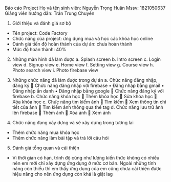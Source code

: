 Báo cáo Project
Họ và tên sinh viên: Nguyễn Trọng Huân
Mssv: 1821050637
Giảng viên hướng dẫn: Trần Trung Chuyên

1.	Giới thiệu và đánh giá sơ bộ
-	Tên project: Code Factory
-	Chức năng của project: ứng dụng mua và học các khóa học online
-	Đánh giá tiến độ hoàn thành của dự án: chưa hoàn thành
-	Mức độ hoàn thành: 40%

2.	Những màn hình đã làm được
a.	Splash screen
b.	Intro screen
c.	Login view
d.	Signup view
e.	Home view
f.	Setting view
g.	Course view
h.	Photo search view 
i.	Photo firebase view
  
3.	Những chức năng đã làm được trong dự án
a.	Chức năng đăng nhập, đăng ký
	Chức năng đăng nhập với firebase
•	Đăng nhập bằng gmail
•	Đăng nhập ẩn danh
•	Đăng nhập bằng google
	Chức năng đăng ký với firebase
b.	Chức năng khóa học
	Thêm khóa học
	Sửa khóa học
	Xóa khóa học
c.	Chức năng tìm kiếm ảnh
	Tìm kiếm
	Xem thông tin chi tiết của ảnh
	Tìm kiếm ảnh thông qua thẻ tag
d.	Chức năng lưu trữ ảnh lên firebase
	Thêm ảnh
	Xóa ảnh
	Xem ảnh

4.	Chức năng đang xây dựng và sẽ xây dựng trong tương lai
-	Thêm chức năng mua khóa học
-	Thêm chức năng làm bài tập và trả lời câu hỏi

5.	Đánh giá tổng quan và cải thiện
-	Vì thời gian có hạn, trình độ cũng như lượng kiến thức không có nhiều nên em mới chỉ xây dựng ứng dụng ở mức cơ bản. Ngoài những tính năng còn thiếu thì em thấy ứng dụng của em cũng chưa cải thiện được hiệu năng cho nên ứng dụng còn khá là giật lag
